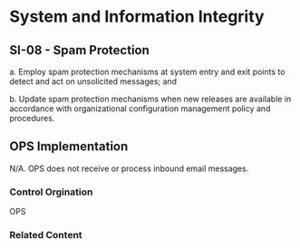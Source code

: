 # System and Information Integrity
## SI-08 - Spam Protection

a. Employ spam protection mechanisms at system entry and exit points to detect and act on unsolicited messages; and

b. Update spam protection mechanisms when new releases are available in accordance with organizational configuration management policy and procedures.

## OPS Implementation

N/A. OPS does not receive or process inbound email messages.

### Control Orgination

OPS

### Related Content
